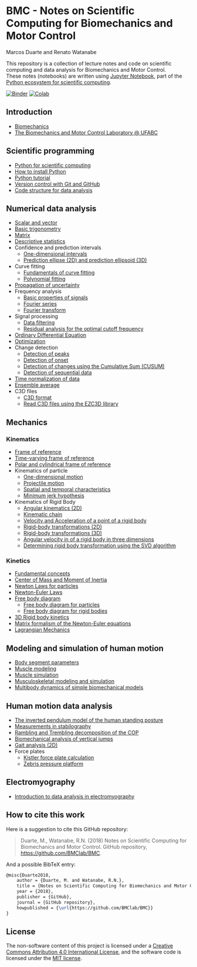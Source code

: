 # BMC - Notes on Scientific Computing for Biomechanics and Motor Control

Marcos Duarte and Renato Watanabe

This repository is a collection of lecture notes and code on scientific computing and data analysis for Biomechanics and Motor Control.  
These notes (notebooks) are written using [Jupyter Notebook](http://jupyter.org/), part of the [Python ecosystem for scientific computing]( http://scipy.org/).

[![Binder](https://mybinder.org/badge_logo.svg)](https://mybinder.org/v2/gh/BMClab/BMC/master?filepath=README.ipynb)
[![Colab](https://colab.research.google.com/assets/colab-badge.svg)](https://colab.research.google.com/github/BMClab/BMC/blob/master/README.ipynb)

## Introduction

* [Biomechanics](https://nbviewer.jupyter.org/github/BMClab/BMC/blob/master/notebooks/Biomechanics.ipynb)  
* [The Biomechanics and Motor Control Laboratory @ UFABC](https://nbviewer.jupyter.org/github/BMClab/BMC/blob/master/notebooks/BMClab.ipynb)  

## Scientific programming

* [Python for scientific computing](https://nbviewer.jupyter.org/github/BMClab/BMC/blob/master/notebooks/PythonForScientificComputing.ipynb)  
* [How to install Python](https://nbviewer.jupyter.org/github/BMClab/BMC/blob/master/notebooks/PythonInstallation.ipynb)
* [Python tutorial](https://nbviewer.jupyter.org/github/BMClab/BMC/blob/master/notebooks/PythonTutorial.ipynb)
* [Version control with Git and GitHub](https://nbviewer.jupyter.org/github/BMClab/BMC/blob/master/notebooks/VersionControlGitGitHub.ipynb)  
* [Code structure for data analysis](https://nbviewer.jupyter.org/github/BMClab/BMC/blob/master/notebooks/CodeStructure.ipynb)  

## Numerical data analysis

* [Scalar and vector](https://nbviewer.jupyter.org/github/BMClab/BMC/blob/master/notebooks/ScalarVector.ipynb)  
* [Basic trigonometry](https://nbviewer.jupyter.org/github/BMClab/BMC/blob/master/notebooks/TrigonometryBasics.ipynb)  
* [Matrix](https://nbviewer.jupyter.org/github/BMClab/BMC/blob/master/notebooks/Matrix.ipynb)  
* [Descriptive statistics](https://nbviewer.jupyter.org/github/BMClab/BMC/blob/master/notebooks/Statistics-Descriptive.ipynb)  
* Confidence and prediction intervals  
  * [One-dimensional intervals](https://nbviewer.jupyter.org/github/BMClab/BMC/blob/master/notebooks/ConfidencePredictionIntervals.ipynb)  
  * [Prediction ellipse (2D) and prediction ellipsoid (3D)](https://nbviewer.jupyter.org/github/BMClab/BMC/blob/master/notebooks/PredictionEllipseEllipsoid.ipynb)  
* Curve fitting  
  * [Fundamentals of curve fitting](https://nbviewer.jupyter.org/github/BMClab/BMC/blob/master/notebooks/CurveFitting.ipynb)  
  * [Polynomial fitting](https://nbviewer.jupyter.org/github/BMClab/BMC/blob/master/notebooks/PolynomialFitting.ipynb)  
* [Propagation of uncertainty](https://nbviewer.jupyter.org/github/BMClab/BMC/blob/master/notebooks/Propagation%20of%20uncertainty.ipynb)  
* Frequency analysis  
  * [Basic properties of signals](https://nbviewer.jupyter.org/github/BMClab/BMC/blob/master/notebooks/SignalBasicProperties.ipynb)  
  * [Fourier series](https://nbviewer.jupyter.org/github/BMClab/BMC/blob/master/notebooks/FourierSeries.ipynb)
  * [Fourier transform](https://nbviewer.jupyter.org/github/BMClab/BMC/blob/master/notebooks/FourierTransform.ipynb)
* Signal processing  
  * [Data filtering](https://nbviewer.jupyter.org/github/BMClab/BMC/blob/master/notebooks/DataFiltering.ipynb)  
  * [Residual analysis for the optimal cutoff frequency](https://nbviewer.jupyter.org/github/BMClab/BMC/blob/master/notebooks/ResidualAnalysis.ipynb)  
* [Ordinary Differential Equation](https://nbviewer.jupyter.org/github/BMClab/BMC/blob/master/notebooks/OrdinaryDifferentialEquation.ipynb)  
* [Optimization](https://nbviewer.jupyter.org/github/BMClab/BMC/blob/master/notebooks/Optimization.ipynb)  
* Change detection  
  * [Detection of peaks](https://nbviewer.jupyter.org/github/BMClab/BMC/blob/master/notebooks/DetectPeaks.ipynb)  
  * [Detection of onset](https://nbviewer.jupyter.org/github/BMClab/BMC/blob/master/notebooks/DetectOnset.ipynb)  
  * [Detection of changes using the Cumulative Sum (CUSUM)](https://nbviewer.jupyter.org/github/BMClab/BMC/blob/master/notebooks/DetectCUSUM.ipynb)  
  * [Detection of sequential data](https://nbviewer.jupyter.org/github/BMClab/BMC/blob/master/notebooks/detect_seq.ipynb)  
* [Time normalization of data](https://nbviewer.jupyter.org/github/BMClab/BMC/blob/master/notebooks/TimeNormalization.ipynb)  
* [Ensemble average](https://nbviewer.jupyter.org/github/bmclab/BMC/blob/master/notebooks/EnsembleAverage.ipynb)  
* C3D files  
  * [C3D format](https://nbviewer.jupyter.org/github/BMClab/BMC/blob/master/notebooks/OpenC3Dfile.ipynb)  
  * [Read C3D files using the EZC3D library](https://nbviewer.jupyter.org/github/BMClab/BMC/blob/master/notebooks/read_c3d_xr.ipynb)  

## Mechanics

### Kinematics

* [Frame of reference](https://nbviewer.jupyter.org/github/BMClab/BMC/blob/master/notebooks/ReferenceFrame.ipynb)  
* [Time-varying frame of reference](http://nbviewer.jupyter.org/github/BMClab/BMC/blob/master/notebooks/Time-varying%20frames.ipynb)
* [Polar and cylindrical frame of reference](https://nbviewer.jupyter.org/github/BMClab/bmc/blob/master/notebooks/PolarBasis.ipynb)
* Kinematics of particle  
  * [One-dimensional motion](https://nbviewer.jupyter.org/github/BMClab/BMC/blob/master/notebooks/KinematicsParticle.ipynb)  
  * [Projectile motion](https://nbviewer.jupyter.org/github/BMClab/BMC/blob/master/notebooks/ProjectileMotion.ipynb)  
  * [Spatial and temporal characteristics](https://nbviewer.jupyter.org/github/BMClab/BMC/blob/master/notebooks/SpatialTemporalCharacteristcs.ipynb)  
  * [Minimum jerk hypothesis](https://nbviewer.jupyter.org/github/BMClab/BMC/blob/master/notebooks/MinimumJerkHypothesis.ipynb)  
* Kinematics of Rigid Body  
  * [Angular kinematics (2D)](https://nbviewer.jupyter.org/github/BMClab/BMC/blob/master/notebooks/KinematicsAngular2D.ipynb)  
  * [Kinematic chain](https://nbviewer.jupyter.org/github/BMClab/BMC/blob/master/notebooks/KinematicChain.ipynb)  
  * [Velocity and Acceleration of a point of a rigid body](https://nbviewer.jupyter.org/github/BMClab/bmc/blob/master/notebooks/KinematicsOfRigidBody.ipynb)  
  * [Rigid-body transformations (2D)](https://nbviewer.jupyter.org/github/BMClab/BMC/blob/master/notebooks/Transformation2D.ipynb)  
  * [Rigid-body transformations (3D)](https://nbviewer.jupyter.org/github/BMClab/BMC/blob/master/notebooks/Transformation3D.ipynb)  
  * [Angular velocity in of a rigid body in three dimensions](https://nbviewer.jupyter.org/github/BMClab/BMC/blob/master/notebooks/AngularVelocity3D.ipynb)  
  * [Determining rigid body transformation using the SVD algorithm](https://nbviewer.jupyter.org/github/BMClab/BMC/blob/master/notebooks/SVDalgorithm.ipynb)  

### Kinetics

* [Fundamental concepts](https://nbviewer.jupyter.org/github/BMClab/BMC/blob/master/notebooks/KineticsFundamentalConcepts.ipynb)  
* [Center of Mass and Moment of Inertia](https://nbviewer.jupyter.org/github/BMClab/BMC/blob/master/notebooks/CenterOfMassAndMomentOfInertia.ipynb) 
* [Newton Laws for particles](https://nbviewer.jupyter.org/github/BMClab/bmc/blob/master/notebooks/newtonLawForParticles.ipynb)
* [Newton-Euler Laws](https://nbviewer.jupyter.org/github/BMClab/bmc/blob/notebooks/newton_euler_equations.ipynb)
* [Free body diagram](https://nbviewer.jupyter.org/github/BMClab/BMC/blob/master/notebooks/FreeBodyDiagram.ipynb)
  * [Free body diagram for particles](https://nbviewer.jupyter.org/github/BMClab/bmc/blob/master/notebooks/FBDParticles.ipynb)
  * [Free body diagram for rigid bodies](https://nbviewer.jupyter.org/github/BMClab/bmc/blob/master/notebooks/FreeBodyDiagramForRigidBodies.ipynb)
* [3D Rigid body kinetics](https://nbviewer.jupyter.org/github/BMClab/bmc/blob/master/notebooks/Kinetics3dRigidBody.ipynb)
* [Matrix formalism of the Newton-Euler equations](https://nbviewer.jupyter.org/github/BMClab/bmc/blob/master/notebooks/MatrixFormalism.ipynb)  
* [Lagrangian Mechanics](https://nbviewer.jupyter.org/github/BMClab/BMC/blob/master/notebooks/lagrangian_mechanics.ipynb)  

## Modeling and simulation of human motion

* [Body segment parameters](https://nbviewer.jupyter.org/github/BMClab/BMC/blob/master/notebooks/BodySegmentParameters.ipynb)
* [Muscle modeling](https://nbviewer.jupyter.org/github/BMClab/BMC/blob/master/notebooks/MuscleModeling.ipynb)  
* [Muscle simulation](https://nbviewer.jupyter.org/github/BMClab/BMC/blob/master/notebooks/MuscleSimulation.ipynb)  
* [Musculoskeletal modeling and simulation](https://nbviewer.jupyter.org/github/BMClab/BMC/blob/master/notebooks/MusculoskeletaModelingSimulation.ipynb)  
* [Multibody dynamics of simple biomechanical models](https://nbviewer.jupyter.org/github/BMClab/BMC/blob/master/notebooks/MultibodyDynamics.ipynb)  

## Human motion data analysis

* [The inverted pendulum model of the human standing posture](https://nbviewer.jupyter.org/github/BMClab/BMC/blob/master/notebooks/IP_Model.ipynb)
* [Measurements in stabilography](https://nbviewer.jupyter.org/github/BMClab/BMC/blob/master/notebooks/Stabilography.ipynb)  
* [Rambling and Trembling decomposition of the COP](https://nbviewer.jupyter.org/github/BMClab/BMC/blob/master/notebooks/IEP.ipynb)  
* [Biomechanical analysis of vertical jumps](https://nbviewer.jupyter.org/github/BMClab/BMC/blob/master/notebooks/VerticalJump.ipynb)  
* [Gait analysis (2D)](https://nbviewer.jupyter.org/github/BMClab/BMC/blob/master/notebooks/GaitAnalysis2D.ipynb)  
* Force plates  
  * [Kistler force plate calculation](https://nbviewer.jupyter.org/github/BMClab/BMC/blob/master/notebooks/KistlerForcePlateCalculation.ipynb)  
  * [Zebris pressure platform](https://nbviewer.jupyter.org/github/BMClab/BMC/blob/master/notebooks/ReadZebrisPressurePlatformASCIIfiles.ipynb)  

## Electromyography

* [Introduction to data analysis in electromyography](https://nbviewer.jupyter.org/github/BMClab/BMC/blob/master/notebooks/Electromyography.ipynb)  

## How to cite this work

Here is a suggestion to cite this GitHub repository:

> Duarte, M., Watanabe, R.N. (2018) Notes on Scientific Computing for Biomechanics and Motor Control. GitHub repository, <https://github.com/BMClab/BMC>.

And a possible BibTeX entry:

```tex
@misc{Duarte2018,  
    author = {Duarte, M. and Watanabe, R.N.},
    title = {Notes on Scientific Computing for Biomechanics and Motor Control},  
    year = {2018},  
    publisher = {GitHub},  
    journal = {GitHub repository},  
    howpublished = {\url{https://github.com/BMClab/BMC}}  
}
```

## License

The non-software content of this project is licensed under a [Creative Commons Attribution 4.0 International License](http://creativecommons.org/licenses/by/4.0/), and the software code is licensed under the [MIT license](https://opensource.org/licenses/mit-license.php).
